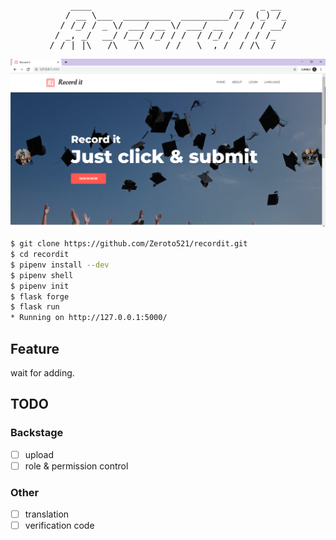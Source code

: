 <pre align="center">
    ____                           __   _ __ 
   / __ \___  _________  _________/ /  (_) /_
  / /_/ / _ \/ ___/ __ \/ ___/ __  /  / / __/
 / _, _/  __/ /__/ /_/ / /  / /_/ /  / / /_  
/_/ |_|\___/\___/\____/_/   \__,_/  /_/\__/  
</pre>

<p align="center"><img src="assets/indexPage.png" alt="IndexPage"></p>

```bash
$ git clone https://github.com/Zeroto521/recordit.git
$ cd recordit
$ pipenv install --dev
$ pipenv shell
$ pipenv init
$ flask forge
$ flask run
* Running on http://127.0.0.1:5000/
```

## Feature

wait for adding.

## TODO

### Backstage

-   [ ] upload
-   [ ] role & permission control

### Other

-   [ ] translation
-   [ ] verification code
